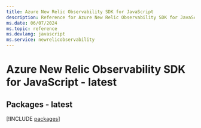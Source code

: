 ```yaml
---
title: Azure New Relic Observability SDK for JavaScript
description: Reference for Azure New Relic Observability SDK for JavaScript
ms.date: 06/07/2024
ms.topic: reference
ms.devlang: javascript
ms.service: newrelicobservability
---
```

# Azure New Relic Observability SDK for JavaScript - latest
## Packages - latest
[!INCLUDE [packages](new-relic-observability-index.md)]